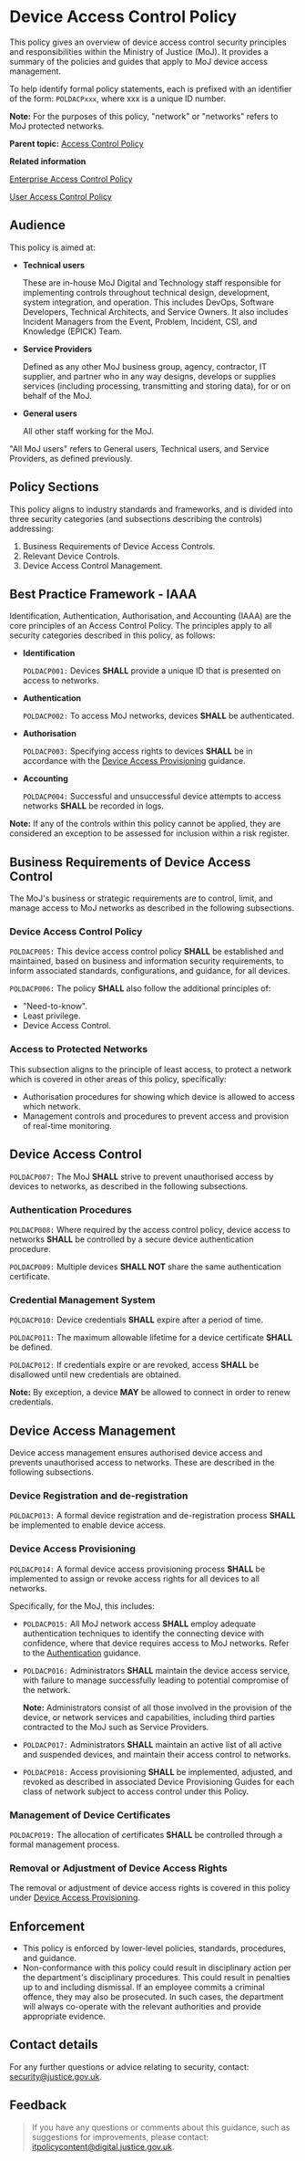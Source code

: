 # Device Access Control Policy

This policy gives an overview of device access control security principles and responsibilities within the Ministry of Justice \(MoJ\). It provides a summary of the policies and guides that apply to MoJ device access management.

To help identify formal policy statements, each is prefixed with an identifier of the form: `POLDACPxxx`, where xxx is a unique ID number.

**Note:** For the purposes of this policy, "network" or "networks" refers to MoJ protected networks.

**Parent topic:** [Access Control Policy](access-control-policy.md)

**Related information**  


[Enterprise Access Control Policy](enterprise-access-control-policy.md)

[User Access Control Policy](user-access-control-policy.md)

## Audience

This policy is aimed at:

<a name="technical-users"></a>

-   **Technical users**

    These are in-house MoJ Digital and Technology staff responsible for implementing controls throughout technical design, development, system integration, and operation. This includes DevOps, Software Developers, Technical Architects, and Service Owners. It also includes Incident Managers from the Event, Problem, Incident, CSI, and Knowledge \(EPICK\) Team.

<a name="service-providers"></a>

-   **Service Providers**

    Defined as any other MoJ business group, agency, contractor, IT supplier, and partner who in any way designs, develops or supplies services \(including processing, transmitting and storing data\), for or on behalf of the MoJ.

<a name="general-users"></a>

-   **General users**

    All other staff working for the MoJ.


"All MoJ users" refers to General users, Technical users, and Service Providers, as defined previously.

## Policy Sections

This policy aligns to industry standards and frameworks, and is divided into three security categories \(and subsections describing the controls\) addressing:

1.  Business Requirements of Device Access Controls.
2.  Relevant Device Controls.
3.  Device Access Control Management.

## Best Practice Framework - IAAA

Identification, Authentication, Authorisation, and Accounting \(IAAA\) are the core principles of an Access Control Policy. The principles apply to all security categories described in this policy, as follows:

<a name="identification"></a>

-   **Identification**

    `POLDACP001:` Devices **SHALL** provide a unique ID that is presented on access to networks.

<a name="authentication"></a>

-   **Authentication**

    `POLDACP002:` To access MoJ networks, devices **SHALL** be authenticated.

<a name="authorisation"></a>

-   **Authorisation**

    `POLDACP003:` Specifying access rights to devices **SHALL** be in accordance with the [Device Access Provisioning](#device-access-provisioning) guidance.

<a name="accounting"></a>

-   **Accounting**

    `POLDACP004:` Successful and unsuccessful device attempts to access networks **SHALL** be recorded in logs.


**Note:** If any of the controls within this policy cannot be applied, they are considered an exception to be assessed for inclusion within a risk register.

## Business Requirements of Device Access Control

The MoJ's business or strategic requirements are to control, limit, and manage access to MoJ networks as described in the following subsections.

### Device Access Control Policy

`POLDACP005:` This device access control policy **SHALL** be established and maintained, based on business and information security requirements, to inform associated standards, configurations, and guidance, for all devices.

`POLDACP006:` The policy **SHALL** also follow the additional principles of:

-   "Need-to-know".
-   Least privilege.
-   Device Access Control.

### Access to Protected Networks

This subsection aligns to the principle of least access, to protect a network which is covered in other areas of this policy, specifically:

-   Authorisation procedures for showing which device is allowed to access which network.
-   Management controls and procedures to prevent access and provision of real-time monitoring.

## Device Access Control

`POLDACP007:` The MoJ **SHALL** strive to prevent unauthorised access by devices to networks, as described in the following subsections.

### Authentication Procedures

`POLDACP008:` Where required by the access control policy, device access to networks **SHALL** be controlled by a secure device authentication procedure.

`POLDACP009:` Multiple devices **SHALL NOT** share the same authentication certificate.

### Credential Management System

`POLDACP010:` Device credentials **SHALL** expire after a period of time.

`POLDACP011:` The maximum allowable lifetime for a device certificate **SHALL** be defined.

`POLDACP012:` If credentials expire or are revoked, access **SHALL** be disallowed until new credentials are obtained.

**Note:** By exception, a device **MAY** be allowed to connect in order to renew credentials.

## Device Access Management

Device access management ensures authorised device access and prevents unauthorised access to networks. These are described in the following subsections.

### Device Registration and de-registration

`POLDACP013:` A formal device registration and de-registration process **SHALL** be implemented to enable device access.

### Device Access Provisioning

`POLDACP014:` A formal device access provisioning process **SHALL** be implemented to assign or revoke access rights for all devices to all networks.

Specifically, for the MoJ, this includes:

-   `POLDACP015:` All MoJ network access **SHALL** employ adequate authentication techniques to identify the connecting device with confidence, where that device requires access to MoJ networks. Refer to the [Authentication](authentication.md) guidance.
-   `POLDACP016:` Administrators **SHALL** maintain the device access service, with failure to manage successfully leading to potential compromise of the network.

    **Note:** Administrators consist of all those involved in the provision of the device, or network services and capabilities, including third parties contracted to the MoJ such as Service Providers.

-   `POLDACP017:` Administrators **SHALL** maintain an active list of all active and suspended devices, and maintain their access control to networks.
-   `POLDACP018:` Access provisioning **SHALL** be implemented, adjusted, and revoked as described in associated Device Provisioning Guides for each class of network subject to access control under this Policy.

### Management of Device Certificates

`POLDACP019:` The allocation of certificates **SHALL** be controlled through a formal management process.

### Removal or Adjustment of Device Access Rights

The removal or adjustment of device access rights is covered in this policy under [Device Access Provisioning](#device-access-provisioning).

## Enforcement

-   This policy is enforced by lower-level policies, standards, procedures, and guidance.
-   Non-conformance with this policy could result in disciplinary action per the department's disciplinary procedures. This could result in penalties up to and including dismissal. If an employee commits a criminal offence, they may also be prosecuted. In such cases, the department will always co-operate with the relevant authorities and provide appropriate evidence.

## Contact details

For any further questions or advice relating to security, contact: [security@justice.gov.uk](mailto:security@justice.gov.uk).

## Feedback

> If you have any questions or comments about this guidance, such as suggestions for improvements, please contact: [itpolicycontent@digital.justice.gov.uk](mailto:itpolicycontent@digital.justice.gov.uk).

